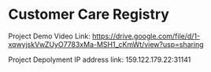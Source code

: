# Customer Care Registry

Project Demo Video Link: https://drive.google.com/file/d/1-xqwyjskVwZUyO7783xMa-MSH1_cKmWt/view?usp=sharing

Project Depolyment IP address link: 159.122.179.22:31141
